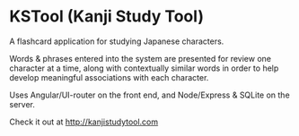 KSTool (Kanji Study Tool)
======

A flashcard application for studying Japanese characters. 

Words & phrases entered into the system are presented for review one character at a time, along with contextually similar words in order to help develop meaningful associations with each character. 

Uses Angular/UI-router on the front end, and Node/Express & SQLite on the server.

Check it out at http://kanjistudytool.com
